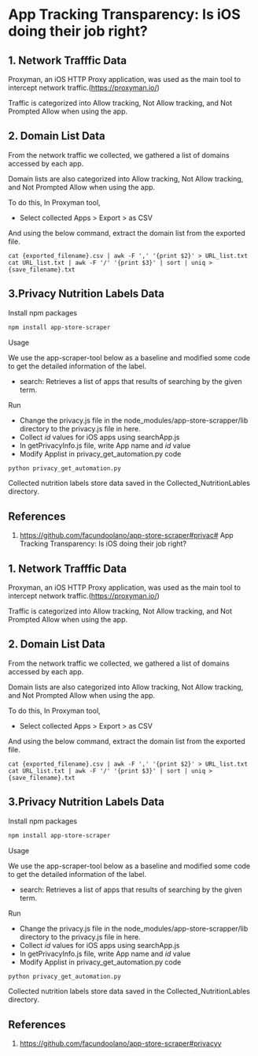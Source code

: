 # App Tracking Transparency: Is iOS doing their job right?


## 1. Network Trafffic Data
Proxyman, an iOS HTTP Proxy application, was used as the main tool to intercept network traffic.(https://proxyman.io/)

Traffic is categorized into Allow tracking, Not Allow tracking, and Not Prompted Allow when using the app. 

## 2. Domain List Data
From the network traffic we collected, we gathered a list of domains accessed by each app. 

Domain lists are also categorized into Allow tracking, Not Allow tracking, and Not Prompted Allow when using the app.

To do this, In Proxyman tool,
- Select collected Apps > Export > as CSV

And using the below command, extract the domain list from the exported file.

    cat {exported_filename}.csv | awk -F ',' '{print $2}' > URL_list.txt
    cat URL_list.txt | awk -F '/' '{print $3}' | sort | uniq > {save_filename}.txt

## 3.Privacy Nutrition Labels Data

Install npm packages
```bash
npm install app-store-scraper
```
Usage

We use the app-scraper-tool below as a baseline and modified some code to get the detailed information of the label.

* search: Retrieves a list of apps that results of searching by the given term.

Run 
* Change the privacy.js file in the node_modules/app-store-scrapper/lib directory to the privacy.js file in here.
* Collect $id$ values for iOS apps using searchApp.js
* In getPrivacyInfo.js file, write App name and $id$ value
* Modify Applist in privacy_get_automation.py code
```bash
python privacy_get_automation.py
```

Collected nutrition labels store data saved in the Collected_NutritionLables directory.


## References
1. https://github.com/facundoolano/app-store-scraper#privac# App Tracking Transparency: Is iOS doing their job right?


## 1. Network Trafffic Data
Proxyman, an iOS HTTP Proxy application, was used as the main tool to intercept network traffic.(https://proxyman.io/)

Traffic is categorized into Allow tracking, Not Allow tracking, and Not Prompted Allow when using the app. 

## 2. Domain List Data
From the network traffic we collected, we gathered a list of domains accessed by each app. 

Domain lists are also categorized into Allow tracking, Not Allow tracking, and Not Prompted Allow when using the app.

To do this, In Proxyman tool,
- Select collected Apps > Export > as CSV

And using the below command, extract the domain list from the exported file.

    cat {exported_filename}.csv | awk -F ',' '{print $2}' > URL_list.txt
    cat URL_list.txt | awk -F '/' '{print $3}' | sort | uniq > {save_filename}.txt

## 3.Privacy Nutrition Labels Data

Install npm packages
```bash
npm install app-store-scraper
```
Usage

We use the app-scraper-tool below as a baseline and modified some code to get the detailed information of the label.

* search: Retrieves a list of apps that results of searching by the given term.

Run 
* Change the privacy.js file in the node_modules/app-store-scrapper/lib directory to the privacy.js file in here.
* Collect $id$ values for iOS apps using searchApp.js
* In getPrivacyInfo.js file, write App name and $id$ value
* Modify Applist in privacy_get_automation.py code
```bash
python privacy_get_automation.py
```

Collected nutrition labels store data saved in the Collected_NutritionLables directory.


## References
1. https://github.com/facundoolano/app-store-scraper#privacyy
